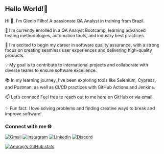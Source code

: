 ## Hello World!👋

Hi 👋, I'm Glenio Filho! A passionate QA Analyst in training from Brazil.  

🌱 I’m currently enrolled in a QA Analyst Bootcamp, learning advanced testing methodologies, automation tools, and industry best practices.  

🔭 I’m excited to begin my career in software quality assurance, with a strong focus on creating seamless user experiences and delivering high-quality products.  

💡 My goal is to contribute to international projects and collaborate with diverse teams to ensure software excellence.  

📚 In my learning journey, I’ve been exploring tools like Selenium, Cypress, and Postman, as well as CI/CD practices with GitHub Actions and Jenkins.  

📫 Let’s connect! Feel free to reach out to me here on GitHub or via email.  

✨ Fun fact: I love solving problems and finding creative ways to break and improve software! 

### Connect with me 🌐

[![Gmail](https://img.shields.io/badge/Gmail-D14836?style=for-the-badge&logo=gmail&logoColor=white)](mailto:filhoglenio@mail.com)
[![Instagram](https://img.shields.io/badge/Instagram-E4405F?style=for-the-badge&logo=instagram&logoColor=white)](https://www.instagram.com/gleniofilho/)
[![LinkedIn](https://img.shields.io/badge/LinkedIn-0077B5?style=for-the-badge&logo=linkedin&logoColor=white)](https://www.linkedin.com/in/glenio-filho-91789129a/)
[![Discord](https://img.shields.io/badge/Discord-7289DA?style=for-the-badge&logo=discord&logoColor=white)](https://discordapp.com/users/gleniofilho)

[![Anurag's GitHub stats](https://github-readme-stats.vercel.app/api?username=GlenioFilho)](https://github.com/GlenioFilho/github-readme-stats)






